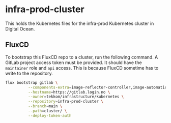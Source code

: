 # infra-prod-cluster

This holds the Kubernetes files for the infra-prod Kubernetes cluster in Digital Ocean.

## FluxCD

To bootstrap this FluxCD repo to a cluster, run the following command. A GitLab project access token must be provided.
It should have the `maintainer` role and `api` access. This is because FluxCD sometime has to write to the repository.

```bash
flux bootstrap gitlab \
          --components-extra=image-reflector-controller,image-automation-controller \
          --hostname=https://gitlab.login.no \
          --owner=tekkom/infrastructure/kubernetes \
          --repository=infra-prod-cluster \
          --branch=main \
          --path=cluster/ \
          --deploy-token-auth
```

